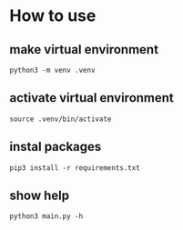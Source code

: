 # How to use

## make virtual environment
`python3 -m venv .venv`

## activate virtual environment
`source .venv/bin/activate`

## instal packages
`pip3 install -r requirements.txt`

## show help
`python3 main.py -h`